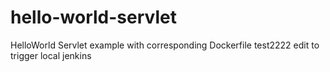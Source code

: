 # hello-world-servlet
HelloWorld Servlet example with corresponding Dockerfile
test2222 edit to trigger local jenkins
